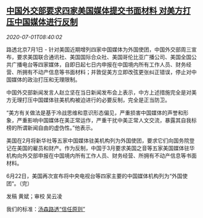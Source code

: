 <!--1593595397000-->
[中国外交部要求四家美国媒体提交书面材料 对美方打压中国媒体进行反制](https://cn.reuters.com/article/china-mofa-us-media-0701-idCNKBS2424VR)
------

<div><i>2020-07-01T08:40:02</i></div><div class="StandardArticleBody_body"><p>路透北京7月1日 - 针对美国近期增列四家中国媒体为外国使团，中国外交部周三宣布，要求美国联合通讯社、美国国际合众社、美国哥伦比亚广播公司、美国全国公共广播电台等四家媒体，自即日起七日内申报在中国境内所有工作人员、财务经营、所拥有不动产信息等书面材料；并敦促美方立即改弦更张纠正错误，停止对中国媒体的政治打压和无理限制。 </p><p>中国外交部新闻发言人赵立坚在当日新闻发布会上表示，中方上述措施完全是对美方无理打压中国媒体驻美机构被迫进行的必要反制，完全是正当防卫。 </p><p>“美方有关做法是基于冷战思维和意识形态偏见，严重损害中国媒体的声誉和形象，严重影响中国媒体在美正常运作，严重干扰中美正常人文交流，暴露其自我标榜的所谓新闻自由的虚伪性。”他表示。 </p><p>美国在2月将新华社等五家中国媒体驻美机构列为外国使团，要求它们向国务院登记在美国的雇员和财产。作为反制，中国于3月要求美国之音等五家美国媒体驻华机构向外交部申报在中国境内所有工作人员、财务经营、所拥有不动产信息等书面材料。 </p><p>6月22日，美国再次宣布将中央电视台等四家主要的中国媒体机构列为“外国使团“。（完） </p><div class="Attribution_container"><div class="Attribution_attribution"><p class="Attribution_content">发稿 黄斌；审校 吴云凌 </p></div></div><div class="StandardArticleBody_trustBadgeContainer"><span class="StandardArticleBody_trustBadgeTitle">我们的标准：</span><span class="trustBadgeUrl"><a href="https://www.thomsonreuters.cn/content/dam/openweb/documents/pdf/china/brochures/about-us-1.pdf">汤森路透“信任原则”</a></span></div></div>
